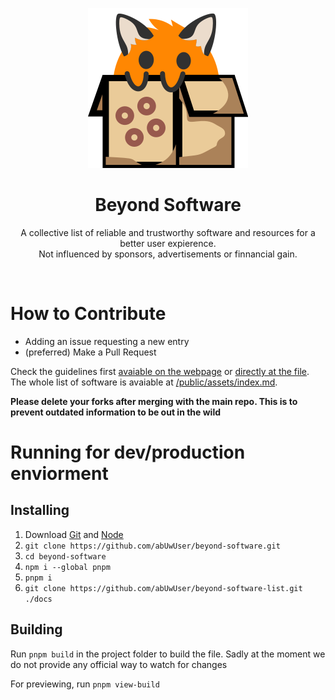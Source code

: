 <p align="center"><img src="icon.svg"/></p>
<h1 align="center">Beyond Software</h1>
<p align="center">
    A collective list of reliable and trustworthy software and resources for a better user expierence.<br>
    Not influenced by sponsors, advertisements or finnancial gain.
</p>

<br>

# How to Contribute
- Adding an issue requesting a new entry
- (preferred) Make a Pull Request

Check the guidelines first [avaiable on the webpage](https://beyondsoftware.info/#guidelines) or [directly at the file](/public/assets/index.md#guidelines).  
The whole list of software is avaiable at [/public/assets/index.md](/public/assets/index.md).

**Please delete your forks after merging with the main repo. This is to prevent outdated information to be out in the wild**

# Running for dev/production enviorment
## Installing
1. Download [Git](https://git-scm.com/) and [Node](https://nodejs.org/)
2. `git clone https://github.com/abUwUser/beyond-software.git`
3. `cd beyond-software`
4. `npm i --global pnpm`
5. `pnpm i`
6. `git clone https://github.com/abUwUser/beyond-software-list.git ./docs`

## Building
Run `pnpm build` in the project folder to build the file. Sadly at the moment we do not provide any official way to watch for changes

For previewing, run `pnpm view-build`